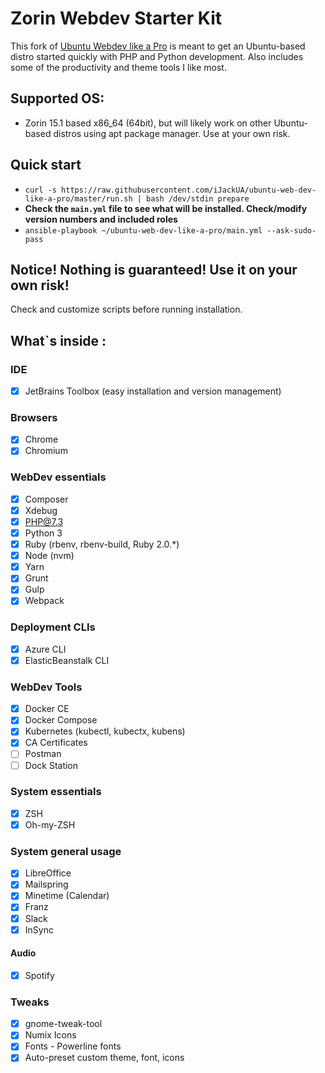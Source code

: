 Zorin Webdev Starter Kit
=========================

This fork of [Ubuntu Webdev like a Pro](https://github.com/iJackUA/ubuntu-web-dev-like-a-pro) is meant to get an Ubuntu-based distro started quickly with PHP and Python development. Also includes some of the productivity and theme tools I like most.

## Supported OS:

* Zorin 15.1 based x86_64 (64bit), but will likely work on other Ubuntu-based distros using apt package manager. Use at your own risk.

## Quick start

* `curl -s https://raw.githubusercontent.com/iJackUA/ubuntu-web-dev-like-a-pro/master/run.sh | bash /dev/stdin prepare`
* **Check the `main.yml` file to see what will be installed. Check/modify version numbers and included roles**
* `ansible-playbook ~/ubuntu-web-dev-like-a-pro/main.yml --ask-sudo-pass`

## Notice! Nothing is guaranteed! Use it on your own risk! 

Check and customize scripts before running installation. 

## What`s inside :

### IDE

- [x] JetBrains Toolbox (easy installation and version management)

### Browsers

- [x] Chrome
- [x] Chromium

### WebDev essentials

- [x] Composer
- [x] Xdebug
- [x] PHP@7.3
- [x] Python 3
- [x] Ruby (rbenv, rbenv-build, Ruby 2.0.*) 
- [x] Node (nvm)
- [x] Yarn
- [x] Grunt
- [x] Gulp
- [x] Webpack

### Deployment CLIs

- [x] Azure CLI
- [x] ElasticBeanstalk CLI

### WebDev Tools

- [x] Docker CE
- [x] Docker Compose
- [x] Kubernetes (kubectl, kubectx, kubens)
- [x] CA Certificates
- [ ] Postman
- [ ] Dock Station

### System essentials

- [x] ZSH
- [x] Oh-my-ZSH

### System general usage

- [x] LibreOffice
- [x] Mailspring
- [x] Minetime (Calendar)
- [x] Franz
- [x] Slack
- [x] InSync

#### Audio

- [x] Spotify

### Tweaks

- [x] gnome-tweak-tool
- [x] Numix Icons
- [x] Fonts - Powerline fonts
- [x] Auto-preset custom theme, font, icons
